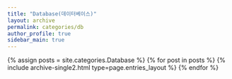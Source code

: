 ```yaml
---
title: "Database(데이터베이스)"
layout: archive
permalink: categories/db
author_profile: true
sidebar_main: true
---
```


{% assign posts = site.categories.Database %}
{% for post in posts %} {% include archive-single2.html type=page.entries_layout %} {% endfor %}
